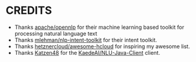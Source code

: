 # CREDITS

* Thanks [apache/opennlp](https://github.com/apache/opennlp) for their machine learning based toolkit for processing natural language text
* Thanks [mlehman/nlp-intent-toolkit](https://github.com/mlehman/nlp-intent-toolkit) for their intent toolkit.
* Thanks [hetznercloud/awesome-hcloud](https://github.com/hetznercloud/awesome-hcloud) for inspiring my awesome list.
* Thanks [Katzen48](https://github.com/Katzen48) for the [KaedeAI/NLU-Java-Client](https://git.preuss.io/KaedeAI/NLU-Java-Client) client.

